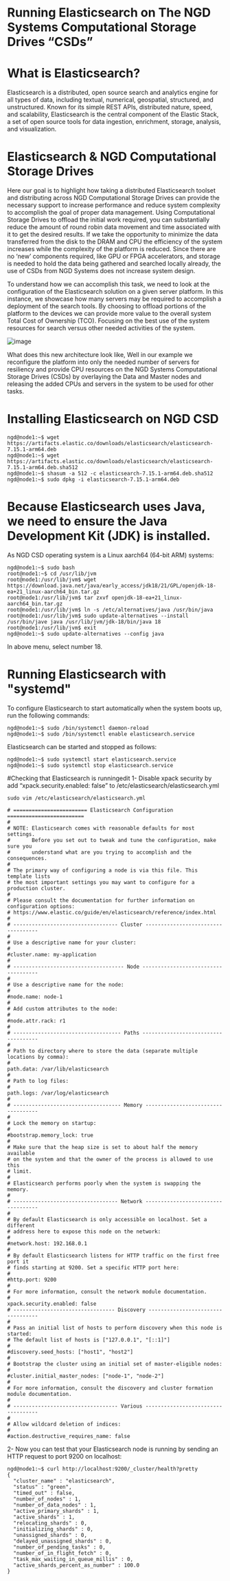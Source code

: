 # Running Elasticsearch on The NGD Systems Computational Storage Drives  “CSDs”

# What is Elasticsearch? 
Elasticsearch is a distributed, open source search and analytics engine for all types of data, including textual, numerical, geospatial, structured, and unstructured. Known for its simple REST APIs, distributed nature, speed, and scalability, Elasticsearch is the central component of the Elastic Stack, a set of open source tools for data ingestion, enrichment, storage, analysis, and visualization.

# Elasticsearch & NGD Computational Storage Drives
Here our goal is to highlight how taking a distributed Elasticsearch toolset and distributing across NGD Computational Storage Drives can provide the necessary support to increase performance and reduce system complexity to accomplish the goal of proper data management. Using Computational Storage Drives to offload the initial work required, you can substantially reduce the amount of round robin data movement and time associated with it to get the desired results. If we take the opportunity to minimize the data transferred from the disk to the DRAM and CPU the efficiency of the system increases while the complexity of the platform is reduced. Since there are no ‘new’ components required, like GPU or FPGA accelerators, and storage is needed to hold the data being gathered and searched locally already, the use of CSDs from NGD Systems does not increase system design.

To understand how we can accomplish this task, we need to look at the configuration of the Elasticsearch solution on a given server platform. In this instance, we showcase how many servers may be required to accomplish a deployment of the search tools. By choosing to offload portions of the platform to the devices we can provide more value to the overall system Total Cost of Ownership (TCO). Focusing on the best use of the system resources for search versus other needed activities of the system. 

![image](https://user-images.githubusercontent.com/31414094/139505253-836667e0-bed5-4e96-bb52-e808b1a6e7c7.png)

What does this new architecture look like, Well in our example we reconfigure the platform into only the needed number of servers for resiliency and provide CPU resources on the NGD Systems Computational Storage Drives (CSDs) by overlaying the Data and Master nodes and releasing the added CPUs and servers in the system to be used for other tasks.

# Installing Elasticsearch on NGD CSD

```
ngd@node1:~$ wget https://artifacts.elastic.co/downloads/elasticsearch/elasticsearch-7.15.1-arm64.deb
ngd@node1:~$ wget https://artifacts.elastic.co/downloads/elasticsearch/elasticsearch-7.15.1-arm64.deb.sha512
ngd@node1:~$ shasum -a 512 -c elasticsearch-7.15.1-arm64.deb.sha512
ngd@node1:~$ sudo dpkg -i elasticsearch-7.15.1-arm64.deb
```

# Because Elasticsearch uses Java, we need to ensure the Java Development Kit (JDK) is installed. 
As NGD CSD operating system is a Linux aarch64 (64-bit ARM) systems:
```
ngd@node1:~$ sudo bash
root@node1:~$ cd /usr/lib/jvm
root@node1:/usr/lib/jvm$ wget https://download.java.net/java/early_access/jdk18/21/GPL/openjdk-18-ea+21_linux-aarch64_bin.tar.gz
root@node1:/usr/lib/jvm$ tar zxvf openjdk-18-ea+21_linux-aarch64_bin.tar.gz
root@node1:/usr/lib/jvm$ ln -s /etc/alternatives/java /usr/bin/java
root@node1:/usr/lib/jvm$ sudo update-alternatives --install /usr/bin/jave java /usr/lib/jvm/jdk-18/bin/java 18
root@node1:/usr/lib/jvm$ exit
ngd@node1:~$ sudo update-alternatives --config java
```
In above menu, select number 18.

# Running Elasticsearch with "systemd"
To configure Elasticsearch to start automatically when the system boots up, run the following commands:

```
ngd@node1:~$ sudo /bin/systemctl daemon-reload
ngd@node1:~$ sudo /bin/systemctl enable elasticsearch.service
```

Elasticsearch can be started and stopped as follows:

```
ngd@node1:~$ sudo systemctl start elasticsearch.service
ngd@node1:~$ sudo systemctl stop elasticsearch.service
```

#Checking that Elasticsearch is runningedit
1- Disable xpack security by add “xpack.security.enabled: false” to /etc/elasticsearch/elasticsearch.yml 
```
sudo vim /etc/elasticsearch/elasticsearch.yml
```

```
# ======================== Elasticsearch Configuration =========================
#
# NOTE: Elasticsearch comes with reasonable defaults for most settings.
#       Before you set out to tweak and tune the configuration, make sure you
#       understand what are you trying to accomplish and the consequences.
#
# The primary way of configuring a node is via this file. This template lists
# the most important settings you may want to configure for a production cluster.
#
# Please consult the documentation for further information on configuration options:
# https://www.elastic.co/guide/en/elasticsearch/reference/index.html
#
# ---------------------------------- Cluster -----------------------------------
#
# Use a descriptive name for your cluster:
#
#cluster.name: my-application
#
# ------------------------------------ Node ------------------------------------
#
# Use a descriptive name for the node:
#
#node.name: node-1
#
# Add custom attributes to the node:
#
#node.attr.rack: r1
#
# ----------------------------------- Paths ------------------------------------
#
# Path to directory where to store the data (separate multiple locations by comma):
#
path.data: /var/lib/elasticsearch
#
# Path to log files:
#
path.logs: /var/log/elasticsearch
#
# ----------------------------------- Memory -----------------------------------
#
# Lock the memory on startup:
#
#bootstrap.memory_lock: true
#
# Make sure that the heap size is set to about half the memory available
# on the system and that the owner of the process is allowed to use this
# limit.
#
# Elasticsearch performs poorly when the system is swapping the memory.
#
# ---------------------------------- Network -----------------------------------
#
# By default Elasticsearch is only accessible on localhost. Set a different
# address here to expose this node on the network:
#
#network.host: 192.168.0.1
#
# By default Elasticsearch listens for HTTP traffic on the first free port it
# finds starting at 9200. Set a specific HTTP port here:
#
#http.port: 9200
#
# For more information, consult the network module documentation.
#
xpack.security.enabled: false
# --------------------------------- Discovery ----------------------------------
#
# Pass an initial list of hosts to perform discovery when this node is started:
# The default list of hosts is ["127.0.0.1", "[::1]"]
#
#discovery.seed_hosts: ["host1", "host2"]
#
# Bootstrap the cluster using an initial set of master-eligible nodes:
#
#cluster.initial_master_nodes: ["node-1", "node-2"]
#
# For more information, consult the discovery and cluster formation module documentation.
#
# ---------------------------------- Various -----------------------------------
#
# Allow wildcard deletion of indices:
#
#action.destructive_requires_name: false

```

2- Now you can test that your Elasticsearch node is running by sending an HTTP request to port 9200 on localhost:
```
ngd@node1:~$ curl http://localhost:9200/_cluster/health?pretty
{
  "cluster_name" : "elasticsearch",
  "status" : "green",
  "timed_out" : false,
  "number_of_nodes" : 1,
  "number_of_data_nodes" : 1,
  "active_primary_shards" : 1,
  "active_shards" : 1,
  "relocating_shards" : 0,
  "initializing_shards" : 0,
  "unassigned_shards" : 0,
  "delayed_unassigned_shards" : 0,
  "number_of_pending_tasks" : 0,
  "number_of_in_flight_fetch" : 0,
  "task_max_waiting_in_queue_millis" : 0,
  "active_shards_percent_as_number" : 100.0
}

```








